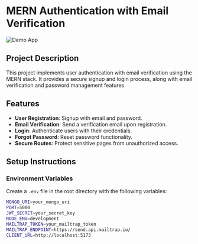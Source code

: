 # MERN Authentication with Email Verification

![Demo App](./frontend/public/screenshot-for-readme.png)  

## Project Description

This project implements user authentication with email verification using the MERN stack. It provides a secure signup and login process, along with email verification and password management features.

## Features

- **User Registration**: Signup with email and password.
- **Email Verification**: Send a verification email upon registration.
- **Login**: Authenticate users with their credentials.
- **Forgot Password**: Reset password functionality.
- **Secure Routes**: Protect sensitive pages from unauthorized access.

## Setup Instructions

### Environment Variables

Create a `.env` file in the root directory with the following variables:

```bash
MONGO_URI=your_mongo_uri
PORT=5000
JWT_SECRET=your_secret_key
NODE_ENV=development
MAILTRAP_TOKEN=your_mailtrap_token
MAILTRAP_ENDPOINT=https://send.api.mailtrap.io/
CLIENT_URL=http://localhost:5173
